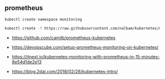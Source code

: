 ## prometheus

```bash
kubectl create namespace monitoring

kubectl create -f https://raw.githubusercontent.com/nalbam/kubernetes/master/addons/prometheus.yml -n monitoring

```

* https://github.com/camilb/prometheus-kubernetes

* https://devopscube.com/setup-prometheus-monitoring-on-kubernetes/

* https://itnext.io/kubernetes-monitoring-with-prometheus-in-15-minutes-8e54d1de2e13

* https://blog.2dal.com/2018/02/28/kubernetes-intro/
